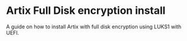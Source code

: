 # Artix Full Disk encryption install

A guide on how to install Artix  with full disk encryption using LUKS1 with UEFI.
